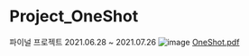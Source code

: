 # Project_OneShot


파이널 프로젝트 
2021.06.28 ~ 2021.07.26
![image](https://user-images.githubusercontent.com/82400471/127401495-9d409cd6-9a49-4df6-bc62-c416f67c0b23.png)
[OneShot.pdf](https://github.com/orifond/Project_OneShot/files/6896665/OneShot.pdf)

